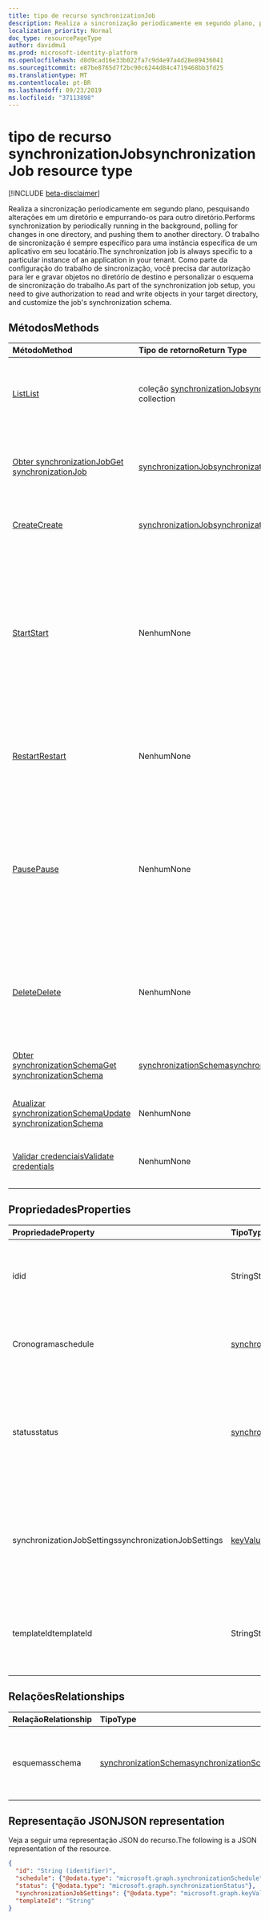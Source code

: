 ```yaml
---
title: tipo de recurso synchronizationJob
description: Realiza a sincronização periodicamente em segundo plano, pesquisando alterações em um diretório e empurrando-os para outro diretório. O trabalho de sincronização é sempre específico para uma instância específica de um aplicativo em seu locatário. Como parte da configuração do trabalho de sincronização, você precisa dar autorização para ler e gravar objetos no diretório de destino e personalizar o esquema de sincronização do trabalho.
localization_priority: Normal
doc_type: resourcePageType
author: davidmu1
ms.prod: microsoft-identity-platform
ms.openlocfilehash: d8d9cad16e33b022fa7c9d4e97a4d28e89436041
ms.sourcegitcommit: e87be8765d7f2bc90c6244d84c4719468bb3fd25
ms.translationtype: MT
ms.contentlocale: pt-BR
ms.lasthandoff: 09/23/2019
ms.locfileid: "37113898"
---
```

# <a name="synchronizationjob-resource-type"></a><span data-ttu-id="7218a-105">tipo de recurso synchronizationJob</span><span class="sxs-lookup"><span data-stu-id="7218a-105">synchronizationJob resource type</span></span>

[!INCLUDE [beta-disclaimer](../../includes/beta-disclaimer.md)]

<span data-ttu-id="7218a-106">Realiza a sincronização periodicamente em segundo plano, pesquisando alterações em um diretório e empurrando-os para outro diretório.</span><span class="sxs-lookup"><span data-stu-id="7218a-106">Performs synchronization by periodically running in the background, polling for changes in one directory, and pushing them to another directory.</span></span> <span data-ttu-id="7218a-107">O trabalho de sincronização é sempre específico para uma instância específica de um aplicativo em seu locatário.</span><span class="sxs-lookup"><span data-stu-id="7218a-107">The synchronization job is always specific to a particular instance of an application in your tenant.</span></span> <span data-ttu-id="7218a-108">Como parte da configuração do trabalho de sincronização, você precisa dar autorização para ler e gravar objetos no diretório de destino e personalizar o esquema de sincronização do trabalho.</span><span class="sxs-lookup"><span data-stu-id="7218a-108">As part of the synchronization job setup, you need to give authorization to read and write objects in your target directory, and customize the job's synchronization schema.</span></span>

## <a name="methods"></a><span data-ttu-id="7218a-109">Métodos</span><span class="sxs-lookup"><span data-stu-id="7218a-109">Methods</span></span>

| <span data-ttu-id="7218a-110">Método</span><span class="sxs-lookup"><span data-stu-id="7218a-110">Method</span></span>        | <span data-ttu-id="7218a-111">Tipo de retorno</span><span class="sxs-lookup"><span data-stu-id="7218a-111">Return Type</span></span>               | <span data-ttu-id="7218a-112">Descrição</span><span class="sxs-lookup"><span data-stu-id="7218a-112">Description</span></span>                  |
|:--------------|:--------------------------|:-----------------------------|
|[<span data-ttu-id="7218a-113">List</span><span class="sxs-lookup"><span data-stu-id="7218a-113">List</span></span>](../api/synchronization-synchronizationjob-list.md)             |<span data-ttu-id="7218a-114">coleção [synchronizationJob](synchronization-synchronizationjob.md)</span><span class="sxs-lookup"><span data-stu-id="7218a-114">[synchronizationJob](synchronization-synchronizationjob.md) collection</span></span>  |<span data-ttu-id="7218a-115">Listar trabalhos existentes para uma determinada instância de aplicativo (entidade de serviço).</span><span class="sxs-lookup"><span data-stu-id="7218a-115">List existing jobs for a given application instance (service principal).</span></span>|
|[<span data-ttu-id="7218a-116">Obter synchronizationJob</span><span class="sxs-lookup"><span data-stu-id="7218a-116">Get synchronizationJob</span></span>](../api/synchronization-synchronizationjob-get.md) | [<span data-ttu-id="7218a-117">synchronizationJob</span><span class="sxs-lookup"><span data-stu-id="7218a-117">synchronizationJob</span></span>](synchronization-synchronizationjob.md) |<span data-ttu-id="7218a-118">Ler propriedades e relações de um objeto synchronizationJob.</span><span class="sxs-lookup"><span data-stu-id="7218a-118">Read properties and relationships of a synchronizationJob object.</span></span>|
|[<span data-ttu-id="7218a-119">Create</span><span class="sxs-lookup"><span data-stu-id="7218a-119">Create</span></span>](../api/synchronization-synchronizationjob-post.md)         |[<span data-ttu-id="7218a-120">synchronizationJob</span><span class="sxs-lookup"><span data-stu-id="7218a-120">synchronizationJob</span></span>](synchronization-synchronizationjob.md)   |<span data-ttu-id="7218a-121">Criar novo trabalho para um determinado aplicativo.</span><span class="sxs-lookup"><span data-stu-id="7218a-121">Create new job for a given application.</span></span>|
|[<span data-ttu-id="7218a-122">Start</span><span class="sxs-lookup"><span data-stu-id="7218a-122">Start</span></span>](../api/synchronization-synchronizationjob-start.md)          |<span data-ttu-id="7218a-123">Nenhum</span><span class="sxs-lookup"><span data-stu-id="7218a-123">None</span></span>   |<span data-ttu-id="7218a-124">Inicie a sincronização.</span><span class="sxs-lookup"><span data-stu-id="7218a-124">Start synchronization.</span></span> <span data-ttu-id="7218a-125">Se o trabalho estiver em um estado pausado, ele continuará a partir do ponto em que o trabalho foi pausado.</span><span class="sxs-lookup"><span data-stu-id="7218a-125">If the job is in a paused state, it continues from the point where the job was paused.</span></span> <span data-ttu-id="7218a-126">Se o trabalho estiver em quarentena, o status de quarentena será limpo.</span><span class="sxs-lookup"><span data-stu-id="7218a-126">If the job is in quarantine, the quarantine status is cleared.</span></span>|
|[<span data-ttu-id="7218a-127">Restart</span><span class="sxs-lookup"><span data-stu-id="7218a-127">Restart</span></span>](../api/synchronization-synchronizationjob-restart.md)      |<span data-ttu-id="7218a-128">Nenhum</span><span class="sxs-lookup"><span data-stu-id="7218a-128">None</span></span>   |<span data-ttu-id="7218a-129">Forçar o início do trabalho e processar novamente todos os objetos no diretório.</span><span class="sxs-lookup"><span data-stu-id="7218a-129">Force the job to start over and re-process all the objects in the directory.</span></span>|
|[<span data-ttu-id="7218a-130">Pause</span><span class="sxs-lookup"><span data-stu-id="7218a-130">Pause</span></span>](../api/synchronization-synchronizationjob-pause.md)          |<span data-ttu-id="7218a-131">Nenhum</span><span class="sxs-lookup"><span data-stu-id="7218a-131">None</span></span>   |<span data-ttu-id="7218a-132">Interromper temporariamente a sincronização.</span><span class="sxs-lookup"><span data-stu-id="7218a-132">Temporarily stop synchronization.</span></span> <span data-ttu-id="7218a-133">Todo o progresso, incluindo o estado do trabalho, é mantido e o trabalho continuará de onde parou quando uma chamada [inicial](../api/synchronization-synchronizationjob-start.md) é feita.</span><span class="sxs-lookup"><span data-stu-id="7218a-133">All the progress, including job state, is persisted, and the job will continue from where it left off when a [Start](../api/synchronization-synchronizationjob-start.md) call is made.</span></span>|
|[<span data-ttu-id="7218a-134">Delete</span><span class="sxs-lookup"><span data-stu-id="7218a-134">Delete</span></span>](../api/synchronization-synchronizationjob-delete.md)        |<span data-ttu-id="7218a-135">Nenhum</span><span class="sxs-lookup"><span data-stu-id="7218a-135">None</span></span>   |<span data-ttu-id="7218a-136">Interrompa a sincronização e exclua permanentemente todo o estado associado ao trabalho.</span><span class="sxs-lookup"><span data-stu-id="7218a-136">Stop synchronization, and permanently delete all the state associated with the job.</span></span>|
|[<span data-ttu-id="7218a-137">Obter synchronizationSchema</span><span class="sxs-lookup"><span data-stu-id="7218a-137">Get synchronizationSchema</span></span>](../api/synchronization-synchronizationschema-get.md)    |[<span data-ttu-id="7218a-138">synchronizationSchema</span><span class="sxs-lookup"><span data-stu-id="7218a-138">synchronizationSchema</span></span>](synchronization-synchronizationschema.md)   |<span data-ttu-id="7218a-139">Recupere o esquema de sincronização efetiva do trabalho.</span><span class="sxs-lookup"><span data-stu-id="7218a-139">Retrieve the job's effective synchronization schema.</span></span>|
|[<span data-ttu-id="7218a-140">Atualizar synchronizationSchema</span><span class="sxs-lookup"><span data-stu-id="7218a-140">Update synchronizationSchema</span></span>](../api/synchronization-synchronizationschema-update.md)    |<span data-ttu-id="7218a-141">Nenhum</span><span class="sxs-lookup"><span data-stu-id="7218a-141">None</span></span>   |<span data-ttu-id="7218a-142">Atualize o esquema de sincronização do trabalho.</span><span class="sxs-lookup"><span data-stu-id="7218a-142">Update the job's synchronization schema.</span></span> |
|[<span data-ttu-id="7218a-143">Validar credenciais</span><span class="sxs-lookup"><span data-stu-id="7218a-143">Validate credentials</span></span>](../api/synchronization-synchronizationjob-validatecredentials.md)|<span data-ttu-id="7218a-144">Nenhum</span><span class="sxs-lookup"><span data-stu-id="7218a-144">None</span></span>|<span data-ttu-id="7218a-145">Teste as credenciais fornecidas em relação ao diretório de destino.</span><span class="sxs-lookup"><span data-stu-id="7218a-145">Test provided credentials against target directory.</span></span>|

## <a name="properties"></a><span data-ttu-id="7218a-146">Propriedades</span><span class="sxs-lookup"><span data-stu-id="7218a-146">Properties</span></span>

| <span data-ttu-id="7218a-147">Propriedade</span><span class="sxs-lookup"><span data-stu-id="7218a-147">Property</span></span>      | <span data-ttu-id="7218a-148">Tipo</span><span class="sxs-lookup"><span data-stu-id="7218a-148">Type</span></span>      | <span data-ttu-id="7218a-149">Descrição</span><span class="sxs-lookup"><span data-stu-id="7218a-149">Description</span></span>    |
|:--------------|:----------|:---------------|
|<span data-ttu-id="7218a-150">id</span><span class="sxs-lookup"><span data-stu-id="7218a-150">id</span></span>             |<span data-ttu-id="7218a-151">String</span><span class="sxs-lookup"><span data-stu-id="7218a-151">String</span></span>                     |<span data-ttu-id="7218a-152">Identificador exclusivo do trabalho de sincronização.</span><span class="sxs-lookup"><span data-stu-id="7218a-152">Unique synchronization job identifier.</span></span> <span data-ttu-id="7218a-153">Somente leitura.</span><span class="sxs-lookup"><span data-stu-id="7218a-153">Read-only.</span></span>|
|<span data-ttu-id="7218a-154">Cronograma</span><span class="sxs-lookup"><span data-stu-id="7218a-154">schedule</span></span>       |[<span data-ttu-id="7218a-155">synchronizationSchedule</span><span class="sxs-lookup"><span data-stu-id="7218a-155">synchronizationSchedule</span></span>](synchronization-synchronizationschedule.md)|<span data-ttu-id="7218a-156">Agendamento usado para executar o trabalho.</span><span class="sxs-lookup"><span data-stu-id="7218a-156">Schedule used to run the job.</span></span> <span data-ttu-id="7218a-157">Somente leitura.</span><span class="sxs-lookup"><span data-stu-id="7218a-157">Read-only.</span></span>|
|<span data-ttu-id="7218a-158">status</span><span class="sxs-lookup"><span data-stu-id="7218a-158">status</span></span>         |[<span data-ttu-id="7218a-159">synchronizationStatus</span><span class="sxs-lookup"><span data-stu-id="7218a-159">synchronizationStatus</span></span>](synchronization-synchronizationstatus.md)     |<span data-ttu-id="7218a-160">Status do trabalho, que inclui quando o trabalho foi executado pela última vez, o estado atual do trabalho e os erros.</span><span class="sxs-lookup"><span data-stu-id="7218a-160">Status of the job, which includes when the job was last run, current job state, and errors.</span></span>|
|<span data-ttu-id="7218a-161">synchronizationJobSettings</span><span class="sxs-lookup"><span data-stu-id="7218a-161">synchronizationJobSettings</span></span>   |[<span data-ttu-id="7218a-162">keyValuePair</span><span class="sxs-lookup"><span data-stu-id="7218a-162">keyValuePair</span></span>](keyvaluepair.md)    |<span data-ttu-id="7218a-163">Configurações associadas ao trabalho.</span><span class="sxs-lookup"><span data-stu-id="7218a-163">Settings associated with the job.</span></span> <span data-ttu-id="7218a-164">Algumas configurações são herdadas do modelo.</span><span class="sxs-lookup"><span data-stu-id="7218a-164">Some settings are inherited from the template.</span></span>|
|<span data-ttu-id="7218a-165">templateId</span><span class="sxs-lookup"><span data-stu-id="7218a-165">templateId</span></span>     |<span data-ttu-id="7218a-166">String</span><span class="sxs-lookup"><span data-stu-id="7218a-166">String</span></span>    |<span data-ttu-id="7218a-167">Identificador do [modelo de sincronização](synchronization-synchronizationtemplate.md) em que este trabalho se baseia.</span><span class="sxs-lookup"><span data-stu-id="7218a-167">Identifier of the [synchronization template](synchronization-synchronizationtemplate.md) this job is based on.</span></span>|

## <a name="relationships"></a><span data-ttu-id="7218a-168">Relações</span><span class="sxs-lookup"><span data-stu-id="7218a-168">Relationships</span></span>
| <span data-ttu-id="7218a-169">Relação</span><span class="sxs-lookup"><span data-stu-id="7218a-169">Relationship</span></span> | <span data-ttu-id="7218a-170">Tipo</span><span class="sxs-lookup"><span data-stu-id="7218a-170">Type</span></span>   |<span data-ttu-id="7218a-171">Descrição</span><span class="sxs-lookup"><span data-stu-id="7218a-171">Description</span></span>|
|:---------------|:--------|:----------|
|<span data-ttu-id="7218a-172">esquemas</span><span class="sxs-lookup"><span data-stu-id="7218a-172">schema</span></span>|[<span data-ttu-id="7218a-173">synchronizationSchema</span><span class="sxs-lookup"><span data-stu-id="7218a-173">synchronizationSchema</span></span>](synchronization-synchronizationschema.md)| <span data-ttu-id="7218a-174">O esquema de sincronização configurado para o trabalho.</span><span class="sxs-lookup"><span data-stu-id="7218a-174">The synchronization schema configured for the job.</span></span>|

## <a name="json-representation"></a><span data-ttu-id="7218a-175">Representação JSON</span><span class="sxs-lookup"><span data-stu-id="7218a-175">JSON representation</span></span>

<span data-ttu-id="7218a-176">Veja a seguir uma representação JSON do recurso.</span><span class="sxs-lookup"><span data-stu-id="7218a-176">The following is a JSON representation of the resource.</span></span>

<!-- {
  "blockType": "resource",
  "optionalProperties": [

  ],
  "keyProperty": "id",
  "@odata.type": "microsoft.graph.synchronizationJob"
}-->

```json
{
  "id": "String (identifier)",
  "schedule": {"@odata.type": "microsoft.graph.synchronizationSchedule"},
  "status": {"@odata.type": "microsoft.graph.synchronizationStatus"},
  "synchronizationJobSettings": {"@odata.type": "microsoft.graph.keyValuePair"},
  "templateId": "String"
}

```

<!-- uuid: 8fcb5dbc-d5aa-4681-8e31-b001d5168d79
2015-10-25 14:57:30 UTC -->
<!--
{
  "type": "#page.annotation",
  "description": "synchronizationJob resource",
  "keywords": "",
  "section": "documentation",
  "tocPath": "",
  "suppressions": []
}
-->
